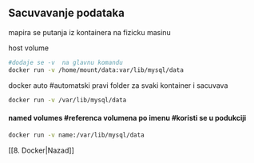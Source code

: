 ## Sacuvavanje podataka
mapira se putanja iz kontainera na fizicku masinu

host volume
```bash
#dodaje se -v  na glavnu komandu
docker run -v /home/mount/data:var/lib/mysql/data
```

docker auto #automatski pravi folder za svaki kontainer i sacuvava
```bash
docker run -v /var/lib/mysql/data
```

#### named volumes #referenca volumena po imenu #koristi se u podukciji
```zsh
docker run -v name:/var/lib/mysql/data
```

[[8. Docker|Nazad]] 
